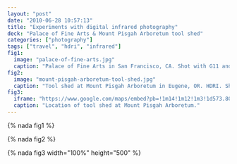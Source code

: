 ```yaml
---
layout: "post"
date: "2010-06-28 10:57:13"
title: "Experiments with digital infrared photography"
deck: "Palace of Fine Arts & Mount Pisgah Arboretum tool shed"
categories: ["photography"]
tags: ["travel", "hdri", "infrared"]
fig1:
  image: "palace-of-fine-arts.jpg"
  caption: "Palace of Fine Arts in San Francisco, CA. Shot with G11 and infrared filter."
fig2:
  image: "mount-pisgah-arboretum-tool-shed.jpg"
  caption: "Tool shed at Mount Pisgah Arboretum in Eugene, OR. HDRI. Shot with G11 infrared conversion."
fig3:
  iframe: "https://www.google.com/maps/embed?pb=!1m14!1m12!1m3!1d573.8037503359736!2d-122.9802703857421!3d44.003567527620966!2m3!1f0!2f0!3f0!3m2!1i1024!2i768!4f13.1!5e1!3m2!1sen!2sus!4v1394011162235"
  caption: "Location of tool shed at Mount Pisgah Arboretum."
---
```


{% nada fig1 %}

{% nada fig2 %}

{% nada fig3 width="100%" height="500" %}
